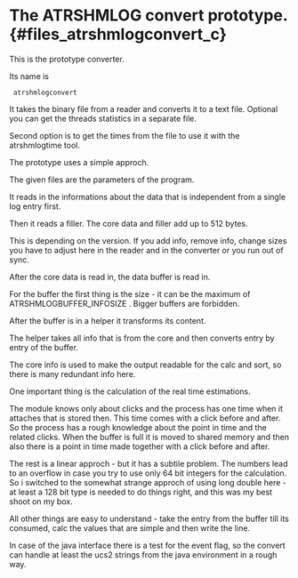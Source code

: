 The ATRSHMLOG convert prototype.  {#files_atrshmlogconvert_c}
====================================

This is the prototype converter.

Its name is

     atrshmlogconvert


It takes  the binary file from a reader and converts it to a text file.
Optional you can get the threads statistics in a separate file.

Second option is to get the times from the file to use it with the
atrshmlogtime tool.

The prototype uses a simple approch.

The given files are the parameters of the program.

It reads in the informations about the data that is independent
from a single log entry first.

Then it reads a filler. The core data and filler add up to 512 bytes.

This is depending on the version. If you add info, remove info, change sizes
you have to adjust here in the reader and in the converter
or you run out of sync.

After the core data is read in, the data buffer is read in.

For the buffer the first thing is the size - it can be the maximum
of ATRSHMLOGBUFFER_INFOSIZE . Bigger buffers are forbidden.

After the buffer is in a helper it transforms its content.

The helper takes all info that is from the core and then
converts entry by entry of the buffer.

The core info is used to make the output readable for the calc and sort,
so there is many  redundant info here.

One important thing is the calculation of the real time estimations.

The module knows only about clicks and the process has one time when it
attaches that is stored then. This time comes with a click
before and after. So the process has a rough knowledge about
the point in time and the related clicks.
When the buffer is full it is moved to shared memory and then also
there is a point in time made together with a click before and after.

The rest is a linear approch - but it has a subtile problem.
The numbers lead to an overflow in case you try to use only 64 bit
integers for the calculation. So i switched to the somewhat strange
approch of using long double here - at least a 128 bit type is needed
to do things right, and this was my best shoot on my box.

All other things are easy to understand - take the entry from the buffer
till its consumed, calc the values that are simple and then
write the line.

In case of the java interface there is a test for the event flag, so
the convert can handle at least the ucs2 strings from the
java environment in a rough way.

